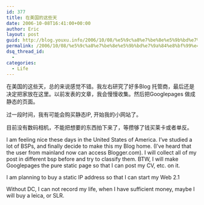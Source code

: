 ```yaml
---
id: 377
title: 在美国的这些天
date: 2006-10-08T16:41:00+00:00
author: Eric
layout: post
guid: http://blog.youxu.info/2006/10/08/%e5%9c%a8%e7%be%8e%e5%9b%bd%e7%9a%84%e8%bf%99%e4%ba%9b%e5%a4%a9/
permalink: /2006/10/08/%e5%9c%a8%e7%be%8e%e5%9b%bd%e7%9a%84%e8%bf%99%e4%ba%9b%e5%a4%a9/
dsq_thread_id:
  - 
categories:
  - Life
---
```

在美国的这些天，总的来说感觉不错。我左右研究了好多Blog 托管商，最后还是决定把家放在这里。以前发表的文章，我会慢慢收集。然后把Googlepages 做成静态的页面。

过一段时间，我有可能会购买静态IP, 开始我的小网站了。
  
目前没有数码相机，不能把想要的东西拍下来了，等攒够了钱买莱卡或者单反。

I am feeling nice these days in the United States of America. I&#8217;ve studied a lot of BSPs, and finally decide to make this my Blog home. (I&#8217;ve heard that the user from mainland now can access Blogger.com). I will collect all of my post in different bsp before and try to classify them. BTW, I will make Googlepages the pure static page so that I can post my CV, etc. on it.

I am planning to buy a static IP address so that I can start my Web 2.1
  
Without DC, I can not record my life, when I have sufficient money, maybe I will buy a leica, or SLR.